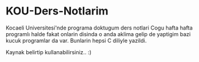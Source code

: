 KOU-Ders-Notlarim
=================

Kocaeli Universitesi'nde programa doktugum ders notlari
Cogu hafta hafta programlı halde fakat onlarin disinda o anda aklima gelip de yaptigim bazi kucuk programlar da var. Bunlarin hepsi C diliyle yazildi.

Kaynak belirtip kullanabilirsiniz.. :)
